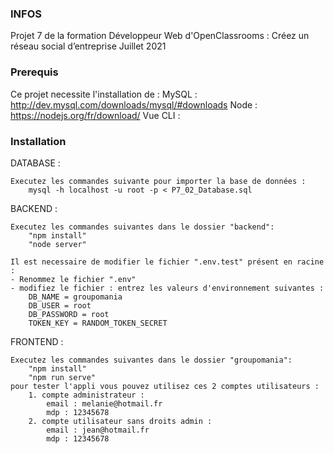 ### INFOS ###

Projet 7 de la formation Développeur Web d'OpenClassrooms :
Créez un réseau social d’entreprise
Juillet 2021

### Prerequis ###

Ce projet necessite l'installation de : 
    MySQL : http://dev.mysql.com/downloads/mysql/#downloads
    Node : https://nodejs.org/fr/download/ 
    Vue CLI : 


### Installation ###

DATABASE :

    Executez les commandes suivante pour importer la base de données : 
        mysql -h localhost -u root -p < P7_02_Database.sql

BACKEND :

    Executez les commandes suivantes dans le dossier "backend": 
        "npm install" 
        "node server"

    Il est necessaire de modifier le fichier ".env.test" présent en racine :
    - Renommez le fichier ".env"
    - modifiez le fichier : entrez les valeurs d'environnement suivantes :
        DB_NAME = groupomania
        DB_USER = root
        DB_PASSWORD = root
        TOKEN_KEY = RANDOM_TOKEN_SECRET

FRONTEND :

    Executez les commandes suivantes dans le dossier "groupomania": 
        "npm install" 
        "npm run serve"
    pour tester l'appli vous pouvez utilisez ces 2 comptes utilisateurs :
        1. compte administrateur :
            email : melanie@hotmail.fr
            mdp : 12345678
        2. compte utilisateur sans droits admin :
            email : jean@hotmail.fr
            mdp : 12345678




